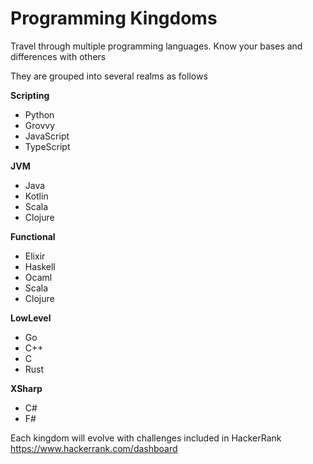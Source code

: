# Programming Kingdoms
Travel through multiple programming languages. Know your bases and differences with others

They are grouped into several realms as follows

**Scripting**
* Python
* Grovvy
* JavaScript
* TypeScript

**JVM**
* Java
* Kotlin
* Scala
* Clojure

**Functional**
* Elixir
* Haskell
* Ocaml
* Scala
* Clojure

**LowLevel**
* Go
* C++
* C
* Rust

**XSharp**
* C#
* F#

Each kingdom will evolve with challenges included in HackerRank https://www.hackerrank.com/dashboard

